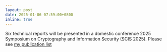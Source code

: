 ```yaml
---
layout: post
date: 2025-01-06 07:59:00+0800
inline: true
---
```


Six technical reports will be presented in a domestic conference 2025 Symposium on Cryptography and Information Security (SCIS 2025). Please see [my publication list](/publications)

